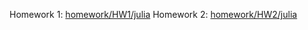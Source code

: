 Homework 1: [homework/HW1/julia](homework/HW1/julia)
Homework 2: [homework/HW2/julia](homework/HW2)
